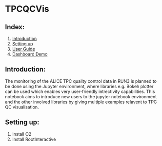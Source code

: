 # TPCQCVis
## Index:
1. [Introduction](#introduction)
1. [Setting up](#setting-up)
1. [User Guide](Tutorials/UserGuide.ipynb)
1. [Dashboard Demo](Tutorials/dashboard_demo.ipynb)

## Introduction:
The monitoring of the ALICE TPC quality control data in RUN3 is planned to be done using the Jupyter environment, where libraries e.g. Bokeh plotter can be used which enables very user-friendly intrectivity capabilities. This notebook aims to introduce new users to the jupyter notebook environment and the other involved libraries by giving multiple examples relavent to TPC QC visualisation.

## Setting up:
1. Install O2
2. Install RootInteractive
